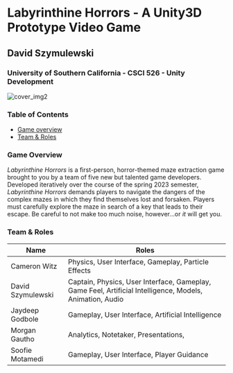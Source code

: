 # Labyrinthine Horrors - A Unity3D Prototype Video Game
## David Szymulewski
### University of Southern California - CSCI 526 - Unity Development

![cover_img2](https://github.com/david-szy5/Labyrinthine-Horrors/assets/89551660/652795d3-a041-4c8b-95dc-99fa8a88dfd9)

### Table of Contents
- [Game overview](#overview)
- [Team & Roles](#team-roles)


### Game Overview
<a name="overview"/>

_Labyrinthine Horrors_ is a first-person, horror-themed maze extraction game brought to you by a team of five new but talented game developers. Developed iteratively over the course of the spring 2023 semester, _Labyrinthine Horrors_ demands players to navigate the dangers of the complex mazes in which they find themselves lost and forsaken. Players must carefully explore the maze in search of a key that leads to their escape. Be careful to not make too much noise, however...or _it_ will get you.

### Team & Roles
<a name="team-roles"/>

| Name | Roles |
| --- | --- |
| Cameron Witz | Physics, User Interface, Gameplay, Particle Effects |
| David Szymulewski | Captain, Physics, User Interface, Gameplay, Game Feel, Artificial Intelligence, Models, Animation, Audio |
| Jaydeep Godbole | Gameplay, User Interface, Artificial Intelligence |
| Morgan Gautho | Analytics, Notetaker, Presentations,  |
| Soofie Motamedi | Gameplay, User Interface, Player Guidance |
